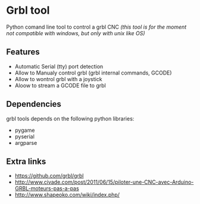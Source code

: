 Grbl tool
=========

Python comand line tool to control a grbl CNC
_(this tool is for the moment not compatible with windows, but only with unix like OS)_

Features
--------

* Automatic Serial (tty) port detection
* Allow to Manualy control grbl (grbl internal commands, GCODE)
* Allow to wontrol grbl with a joystick
* Aloow to stream a GCODE file to grbl

Dependencies
-----------
grbl tools depends on the following python libraries:

* pygame 
* pyserial
* argparse


Extra links
-----------

* https://github.com/grbl/grbl
* http://www.civade.com/post/2011/06/15/piloter-une-CNC-avec-Arduino-GRBL-moteurs-pas-a-pas
* http://www.shapeoko.com/wiki/index.php/


